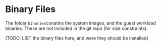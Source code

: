 # Binary Files

The folder ```binaries```conatins the system images, and the guest workload binaries. These are not included in the git repo (for size constraints).


(TODO: LIST the binary files here, and were they should be installed)
